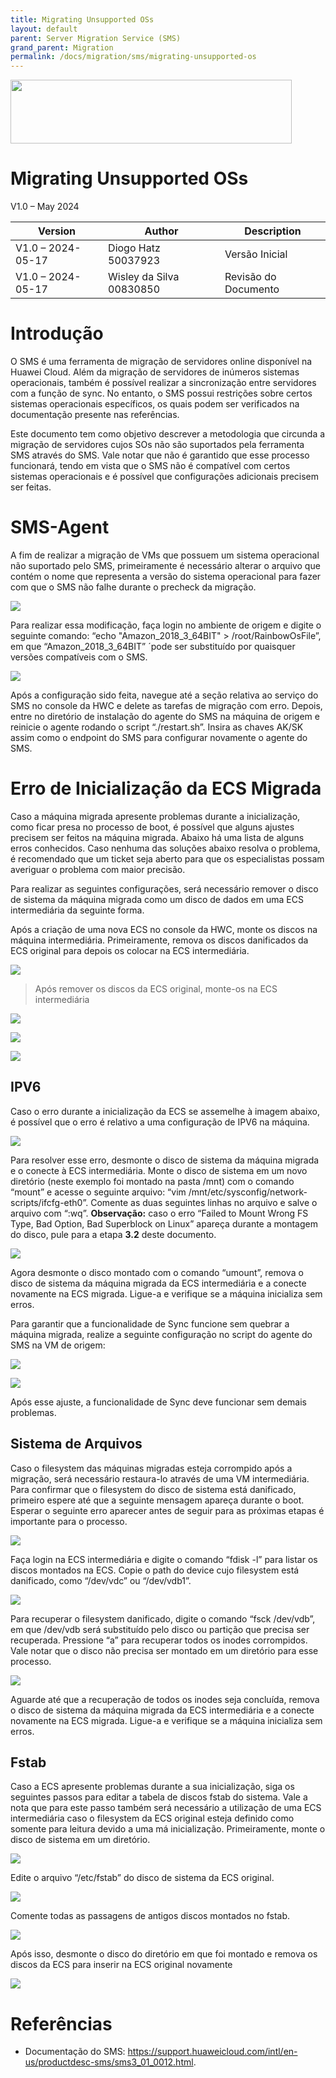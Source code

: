 ```yaml
---
title: Migrating Unsupported OSs
layout: default
parent: Server Migration Service (SMS)
grand_parent: Migration
permalink: /docs/migration/sms/migrating-unsupported-os
---
```

<img width="450px" height="102px" src="https://console-static.huaweicloud.com/static/authui/20210202115135/public/custom/images/logo-en.svg">

# Migrating Unsupported OSs

V1.0 – May 2024

| **Version**       | **Author**              | **Description**    |
| ----------------- | ------------------------ | -------------------- |
| V1.0 – 2024-05-17 | Diogo Hatz 50037923      | Versão Inicial       |
| V1.0 – 2024-05-17 | Wisley da Silva 00830850 | Revisão do Documento |

# Introdução

O SMS é uma ferramenta de migração de servidores online disponível na
Huawei Cloud. Além da migração de servidores de inúmeros sistemas
operacionais, também é possível realizar a sincronização entre
servidores com a função de sync. No entanto, o SMS possui restrições
sobre certos sistemas operacionais específicos, os quais podem ser
verificados na documentação presente nas referências.

Este documento tem como objetivo descrever a metodologia que circunda a
migração de servidores cujos SOs não são suportados pela ferramenta SMS
através do SMS. Vale notar que não é garantido que esse processo
funcionará, tendo em vista que o SMS não é compatível com certos
sistemas operacionais e é possível que configurações adicionais precisem
ser feitas.

# SMS-Agent

A fim de realizar a migração de VMs que possuem um sistema operacional
não suportado pelo SMS, primeiramente é necessário alterar o arquivo
que contém o nome que representa a versão do sistema operacional para
fazer com que o SMS não falhe durante o precheck da migração.

![](/huaweicloud-knowledge-base/assets/images/SMS-Migrating-Unsupported-OS/media/image3.png)

Para realizar essa modificação, faça login no ambiente de origem e
digite o seguinte comando: “echo "Amazon\_2018\_3\_64BIT" \>
/root/RainbowOsFile”, em que “Amazon\_2018\_3\_64BIT” ´pode ser
substituído por quaisquer versões compatíveis com o SMS.

![](/huaweicloud-knowledge-base/assets/images/SMS-Migrating-Unsupported-OS/media/image4.png)

Após a configuração sido feita, navegue até a seção relativa ao serviço
do SMS no console da HWC e delete as tarefas de migração com erro.
Depois, entre no diretório de instalação do agente do SMS na máquina de
origem e reinicie o agente rodando o script “./restart.sh”. Insira as
chaves AK/SK assim como o endpoint do SMS para configurar novamente o
agente do SMS.

#  Erro de Inicialização da ECS Migrada

Caso a máquina migrada apresente problemas durante a inicialização, como
ficar presa no processo de boot, é possível que alguns ajustes precisem
ser feitos na máquina migrada. Abaixo há uma lista de alguns erros
conhecidos. Caso nenhuma das soluções abaixo resolva o problema, é
recomendado que um ticket seja aberto para que os especialistas possam
averiguar o problema com maior precisão.

Para realizar as seguintes configurações, será necessário remover o
disco de sistema da máquina migrada como um disco de dados em uma ECS
intermediária da seguinte forma.

Após a criação de uma nova ECS no console da HWC, monte os discos na
máquina intermediária. Primeiramente, remova os discos danificados da
ECS original para depois os colocar na ECS intermediária.

![](/huaweicloud-knowledge-base/assets/images/SMS-Migrating-Unsupported-OS/media/image5.png)

> Após remover os discos da ECS original, monte-os na ECS intermediária

![](/huaweicloud-knowledge-base/assets/images/SMS-Migrating-Unsupported-OS/media/image6.png)

![](/huaweicloud-knowledge-base/assets/images/SMS-Migrating-Unsupported-OS/media/image7.png)

![](/huaweicloud-knowledge-base/assets/images/SMS-Migrating-Unsupported-OS/media/image8.png)

## **IPV6**

Caso o erro durante a inicialização da ECS se assemelhe à imagem abaixo,
é possível que o erro é relativo a uma configuração de IPV6 na máquina.

![](/huaweicloud-knowledge-base/assets/images/SMS-Migrating-Unsupported-OS/media/image9.png)

Para resolver esse erro, desmonte o disco de sistema da máquina migrada
e o conecte à ECS intermediária. Monte o disco de sistema em um novo
diretório (neste exemplo foi montado na pasta /mnt) com o comando
“mount” e acesse o seguinte arquivo: “vim
/mnt/etc/sysconfig/network-scripts/ifcfg-eth0”. Comente as duas
seguintes linhas no arquivo e salve o arquivo com “:wq”.
**<span class="underline">Observação:</span>** caso o erro “Failed to
Mount Wrong FS Type, Bad Option, Bad Superblock on Linux” apareça
durante a montagem do disco, pule para a etapa **3.2** deste documento.

![](/huaweicloud-knowledge-base/assets/images/SMS-Migrating-Unsupported-OS/media/image10.png)

Agora desmonte o disco montado com o comando “umount”, remova o disco de
sistema da máquina migrada da ECS intermediária e a conecte novamente na
ECS migrada. Ligue-a e verifique se a máquina inicializa sem erros.

Para garantir que a funcionalidade de Sync funcione sem quebrar a
máquina migrada, realize a seguinte configuração no script do agente do
SMS na VM de origem:

![](/huaweicloud-knowledge-base/assets/images/SMS-Migrating-Unsupported-OS/media/image11.png)

![](/huaweicloud-knowledge-base/assets/images/SMS-Migrating-Unsupported-OS/media/image12.png)

Após esse ajuste, a funcionalidade de Sync deve funcionar sem demais
problemas.

## **Sistema de Arquivos**

Caso o filesystem das máquinas migradas esteja corrompido após a
migração, será necessário restaura-lo através de uma VM intermediária.
Para confirmar que o filesystem do disco de sistema está danificado,
primeiro espere até que a seguinte mensagem apareça durante o boot.
Esperar o seguinte erro aparecer antes de seguir para as próximas etapas
é importante para o processo.

![](/huaweicloud-knowledge-base/assets/images/SMS-Migrating-Unsupported-OS/media/image13.png)

Faça login na ECS intermediária e digite o comando “fdisk -l” para
listar os discos montados na ECS. Copie o path do device cujo filesystem
está danificado, como “/dev/vdc” ou “/dev/vdb1”.

![](/huaweicloud-knowledge-base/assets/images/SMS-Migrating-Unsupported-OS/media/image14.png)

Para recuperar o filesystem danificado, digite o comando “fsck
/dev/vdb”, em que /dev/vdb será substituído pelo disco ou partição que
precisa ser recuperada. Pressione “a” para recuperar todos os inodes
corrompidos. Vale notar que o disco não precisa ser montado em um
diretório para esse processo.

![](/huaweicloud-knowledge-base/assets/images/SMS-Migrating-Unsupported-OS/media/image15.png)

Aguarde até que a recuperação de todos os inodes seja concluída, remova
o disco de sistema da máquina migrada da ECS intermediária e a conecte
novamente na ECS migrada. Ligue-a e verifique se a máquina inicializa
sem erros.

## **Fstab**

Caso a ECS apresente problemas durante a sua inicialização, siga os
seguintes passos para editar a tabela de discos fstab do sistema. Vale a
nota que para este passo também será necessário a utilização de uma ECS
intermediária caso o filesystem da ECS original esteja definido como
somente para leitura devido a uma má inicialização. Primeiramente, monte
o disco de sistema em um diretório.

![](/huaweicloud-knowledge-base/assets/images/SMS-Migrating-Unsupported-OS/media/image16.png)

Edite o arquivo “/etc/fstab” do disco de sistema da ECS original.

![](/huaweicloud-knowledge-base/assets/images/SMS-Migrating-Unsupported-OS/media/image17.png)

Comente todas as passagens de antigos discos montados no fstab.

![](/huaweicloud-knowledge-base/assets/images/SMS-Migrating-Unsupported-OS/media/image18.png)

Após isso, desmonte o disco do diretório em que foi montado e remova os
discos da ECS para inserir na ECS original novamente

![](/huaweicloud-knowledge-base/assets/images/SMS-Migrating-Unsupported-OS/media/image19.png)

# Referências

  - Documentação do SMS:
    <https://support.huaweicloud.com/intl/en-us/productdesc-sms/sms3_01_0012.html>.
